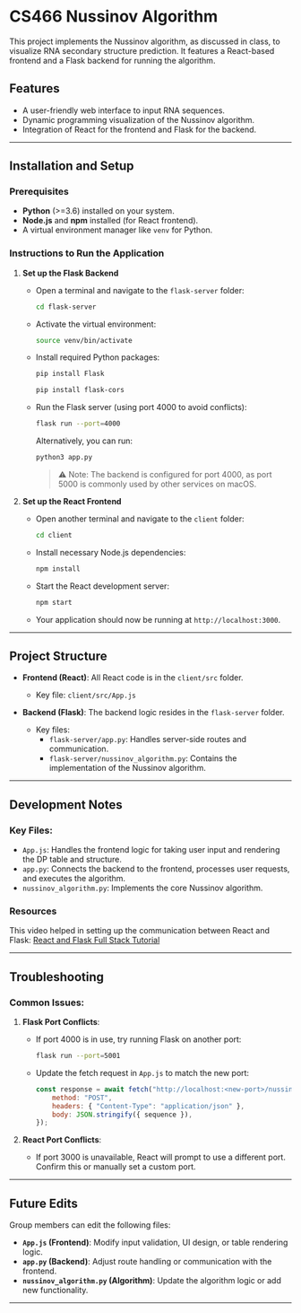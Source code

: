 # CS466 Nussinov Algorithm

This project implements the Nussinov algorithm, as discussed in class, to visualize RNA secondary structure prediction. It features a React-based frontend and a Flask backend for running the algorithm.

## Features
- A user-friendly web interface to input RNA sequences.
- Dynamic programming visualization of the Nussinov algorithm.
- Integration of React for the frontend and Flask for the backend.

---

## Installation and Setup

### Prerequisites
- **Python** (>=3.6) installed on your system.
- **Node.js** and **npm** installed (for React frontend).
- A virtual environment manager like `venv` for Python.

### Instructions to Run the Application

1. **Set up the Flask Backend**
   - Open a terminal and navigate to the `flask-server` folder:
     ```bash
     cd flask-server
     ```
   - Activate the virtual environment:
     ```bash
     source venv/bin/activate
     ```
   - Install required Python packages:
     ```bash
     pip install Flask
     ```
     ```bash
     pip install flask-cors
     ```
   - Run the Flask server (using port 4000 to avoid conflicts):
     ```bash
     flask run --port=4000
     ```
     Alternatively, you can run:
     ```bash
     python3 app.py
     ```
     > ⚠️ Note: The backend is configured for port 4000, as port 5000 is commonly used by other services on macOS.

2. **Set up the React Frontend**
   - Open another terminal and navigate to the `client` folder:
     ```bash
     cd client
     ```
   - Install necessary Node.js dependencies:
     ```bash
     npm install
     ```
   - Start the React development server:
     ```bash
     npm start
     ```
   - Your application should now be running at `http://localhost:3000`.

---

## Project Structure

- **Frontend (React)**: All React code is in the `client/src` folder.
  - Key file: `client/src/App.js`

- **Backend (Flask)**: The backend logic resides in the `flask-server` folder.
  - Key files:
    - `flask-server/app.py`: Handles server-side routes and communication.
    - `flask-server/nussinov_algorithm.py`: Contains the implementation of the Nussinov algorithm.

---

## Development Notes

### Key Files:
- `App.js`: Handles the frontend logic for taking user input and rendering the DP table and structure.
- `app.py`: Connects the backend to the frontend, processes user requests, and executes the algorithm.
- `nussinov_algorithm.py`: Implements the core Nussinov algorithm.

### Resources
This video helped in setting up the communication between React and Flask:
[React and Flask Full Stack Tutorial](https://www.youtube.com/watch?v=7LNl2JlZKHA)

---

## Troubleshooting
### Common Issues:
1. **Flask Port Conflicts**:
   - If port 4000 is in use, try running Flask on another port:
     ```bash
     flask run --port=5001
     ```
   - Update the fetch request in `App.js` to match the new port:
     ```javascript
     const response = await fetch("http://localhost:<new-port>/nussinov", {
         method: "POST",
         headers: { "Content-Type": "application/json" },
         body: JSON.stringify({ sequence }),
     });
     ```

2. **React Port Conflicts**:
   - If port 3000 is unavailable, React will prompt to use a different port. Confirm this or manually set a custom port.

---

## Future Edits
Group members can edit the following files:
- **`App.js` (Frontend)**: Modify input validation, UI design, or table rendering logic.
- **`app.py` (Backend)**: Adjust route handling or communication with the frontend.
- **`nussinov_algorithm.py` (Algorithm)**: Update the algorithm logic or add new functionality.

---

